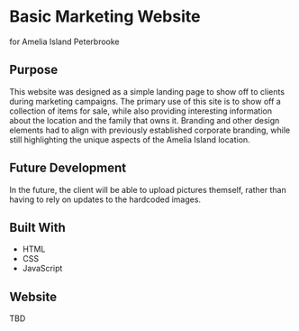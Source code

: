 # Basic Marketing Website
for Amelia Island Peterbrooke

## Purpose
This website was designed as a simple landing page to show off to clients during marketing campaigns.
The primary use of this site is to show off a collection of items for sale, while also providing interesting information about the location and the family that owns it.
Branding and other design elements had to align with previously established corporate branding, while still highlighting the unique aspects of the Amelia Island location.

## Future Development
In the future, the client will be able to upload pictures themself, rather than having to rely on updates to the hardcoded images.

## Built With
* HTML
* CSS
* JavaScript

## Website
TBD